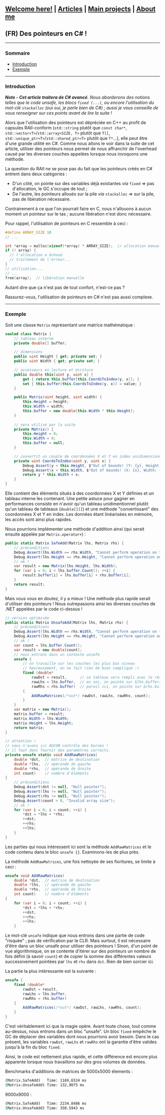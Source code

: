 ## [Welcome here!](https://vpenando.github.io) | [Articles](https://vpenando.github.io/articles.html) | [Main projects](https://vpenando.github.io/projects.html) | [About me](https://vpenando.github.io/about.html)

## (FR) Des pointeurs en C# !

---

### Sommaire
* [Introduction](#introduction)
* [Exemple](#exemple)

---

### Introduction
***Note - Cet article traitera de C# avancé**. Nous aborderons des notions telles que le code *unsafe*, les blocs `fixed (...)`, ou encore l'utilisation du mot-clé `stackalloc` (oui oui, je parle bien de C#) ; aussi je vous conseille de vous renseigner sur ces points avant de lire la suite !*

Alors que l'utilisation des pointeurs est dépréciée en C++ au profit de capsules RAII-conform (`std::string` plutôt que `const char*`, `std::vector<T>`/`std::array<SIZE, T>` plutôt que `T[]`, `std::unique_ptr<T>`/`std::shared_ptr<T>` plutôt que `T*`...), elle peut être d'une grande utilité en C#. Comme nous allons le voir dans la suite de cet article, utiliser des pointeurs nous permet de nous affranchir de l'overhead causé par les diverses couches appelées lorsque nous invoquons une méthode.

La question du RAII ne se pose pas du fait que les pointeurs créés en C# entrent dans deux catégories :
* D'un côté, on pointe sur des variables déjà existantes *via* `fixed` => pas d'allocation, le GC s'occupe de tout ;
* De l'autre, les pointeurs alloués sur la pile *via* `stackalloc` => sur la pile, pas de libération nécessaire.

Contrairement à ce que l'on pourrait faire en C, nous n'allouons à aucun moment un pointeur sur le tas ; aucune libération n'est donc nécessaire.

Pour rappel, l'utilisation de pointeurs en C ressemble à ceci :
```c
#define ARRAY_SIZE 10
// ...

int *array = malloc(sizeof(*array) * ARRAY_SIZE);  // allocation manuelle
if (! array) {
  // l'allocation a échoué
  // traitement de l'erreur...
}
// utilisation...
// ...
free(array);  // libération manuelle
```
Autant dire que ça n'est pas de tout confort, n'est-ce pas ?

Rassurez-vous, l'utilisation de pointeurs en C# n'est pas aussi complexe.

---

### Exemple
Soit une classe `Matrix` représentant une matrice mathématique :
```cs
sealed class Matrix {
    // tableau interne
    private double[] buffer;

    // dimensions
    public uint Height { get; private set; }
    public uint Width { get; private set; }

    // accesseurs en lecture et écriture
    public double this[uint y, uint x] {
        get { return this.buffer[this.CoordsToIndex(y, x)]; }
        set { this.buffer[this.CoordsToIndex(y, x)] = value; }
    }

    public Matrix(uint height, uint width) {
        this.Height = height;
        this.Width = width;
        this.buffer = new double[this.Width * this.Height];
    }
    
    // sera utilisé par la suite
    private Matrix() {
        this.Height = 0;
        this.Width = 0;
        this.buffer = null;
    }

    // convertit un couple de coordonnées X et Y en index unidimensionnel
    private uint CoordsToIndex(uint y, uint x) {
        Debug.Assert(y < this.Height, $"Out of bounds! (Y: {y}, Height: {this.Height})");
        Debug.Assert(x < this.Width, $"Out of bounds! (X: {x}, Width: {this.Width})");
        return y * this.Width + x;
    }
}
```
Elle contient des éléments situés à des coordonnées X et Y définies et un tableau interne les contenant. Une petite astuce pour gagner en performances consiste en n'avoir qu'un tableau unidimentionnel plutôt qu'un tableau de tableaux (`double[][]`) et une méthode "convertissant" des coordonnées X et Y en index. Les données étant linéarisées en mémoire, les accès sont ainsi plus rapides.

Nous pourrions implémenter une méthode d'addition ainsi (qui serait ensuite appelée par `Matrix.operator+`) :
```cs
public static Matrix SafeAdd(Matrix lhs, Matrix rhs) {
    // préconditions
    Debug.Assert(lhs.Width == rhs.Width, "Cannot perform operation on this matrices");
    Debug.Assert(lhs.Height == rhs.Height, "Cannot perform operation on this matrices");
    // ok !
    var result = new Matrix(lhs.Height, lhs.Width);
    for (var i = 0; i < lhs.buffer.Count(); ++i) {
        result.buffer[i] = lhs.buffer[i] + rhs.buffer[i];
    }
    return result;
}
```

Mais vous vous en doutez, il y a mieux ! Une méthode plus rapide serait d'utiliser des pointeurs ! Nous outrepassons ainsi les diverses couches de .NET appelées par le code ci-dessus !
```cs
// version optimisée
public static Matrix UnsafeAdd(Matrix lhs, Matrix rhs) {
    // préconditions
    Debug.Assert(lhs.Width == rhs.Width, "Cannot perform operation on this matrices");
    Debug.Assert(lhs.Height == rhs.Height, "Cannot perform operation on this matrices");
    // ok !
    var count = lhs.buffer.Count();
    var result = new double[count];
    // nous entrons dans un contexte unsafe
    unsafe {
        // on travaille sur les couches les plus bas niveau
        // heureusement, on ne fait rien de bien compliqué :)
        fixed (double*
            rawDst = result,      // ce tableau sera rempli avec le résultat attendu
            rawLhs = lhs.buffer,  // en soi, on pointe sur &lhs.buffer[0]
            rawRhs = rhs.buffer)  // pareil ici, on pointe sur &rhs.buffer[0]
        {
            AddRawMatrices(/*out*/ rawDst, rawLhs, rawRhs, count);
        }
    }
    var matrix = new Matrix();
    matrix.buffer = result;
    matrix.Width = lhs.Width;
    matrix.Height = lhs.Height;
    return matrix;
}

// attention !
// nous n'avons ici AUCUN contrôle des bornes !
// il faut donc fournir des paramètres corrects.
private unsafe static void AddRawMatrices(
    double *dst,  // matrice de destination
    double *lhs,  // opérande de gauche
    double *rhs,  // opérande de droite
    int count)    // nombre d'éléments
{
    // préconditions
    Debug.Assert(dst != null, "Null pointer");
    Debug.Assert(lhs != null, "Null pointer");
    Debug.Assert(rhs != null, "Null pointer");
    Debug.Assert(count > 0, "Invalid array size");
    // ok !
    for (var i = 0; i < count; ++i) {
        *dst = *lhs + *rhs;
        ++dst;
        ++rhs;
        ++lhs;
    }
}
```
Les parties qui nous intéressent ici sont la méthode `AddRawMatrices` et le code contenu dans le bloc `unsafe {}`. Examinons-les de plus près.

La méthode `AddRawMatrices`, une fois nettoyée de ses fioritures, se limite à ceci :
```cs
unsafe void AddRawMatrices(
    double *dst,  // matrice de destination
    double *lhs,  // opérande de gauche
    double *rhs,  // opérande de droite
    int count)    // nombre d'éléments
{
    for (var i = 0; i < count; ++i) {
        *dst = *lhs + *rhs;
        ++dst;
        ++rhs;
        ++lhs;
    }
```
Le mot-clé `unsafe` indique que nous entrons dans une partie de code "risquée" ; pas de vérification par le CLR. Mais surtout, il est nécessaire d'être dans un bloc unsafe pour utiliser des pointeurs !
Sinon, d'un point de vue algorithmique, on se contente d'itérer sur des pointeurs un nombre de fois défini (à savoir `count`) et de copier la somme des différentes valeurs successivement pointées par `lhs` et `rhs` dans `dst`. Rien de bien sorcier ici.

La partie la plus intéressante est la suivante :
```cs
unsafe {
    fixed (double*
        rawDst = result,
        rawLhs = lhs.buffer,
        rawRhs = rhs.buffer)
    {
        AddRawMatrices(/*out*/ rawDst, rawLhs, rawRhs, count);
    }
}
```
C'est véritablement ici que la magie opère.
Avant toute chose, tout comme au-dessus, nous entrons dans un bloc "unsafe".
Un bloc `fixed` empêche le GC de déplacer des variables dont nous pourrions avoir besoin. Dans le cas présent, les variables `rawDst`, `rawLhs` et `rawRhs` ont la garantie d'être valides jusqu'à la fin du bloc `fixed`.

Ainsi, le code est nettement plus rapide, et cette différence est encore plus apparente lorsque nous travaillons sur des gros volumes de données.

Benchmarks d'additions de matrices de 5000x5000 élements :
```sh
(Matrix.SafeAdd)   Time: 1169,6524 ms
(Matrix.UnsafeAdd) Time: 132,9075 ms
```
9000x9000 :
```sh
(Matrix.SafeAdd)   Time: 2234.8486 ms
(Matrix.UnsafeAdd) Time: 350.5943 ms
```` 
